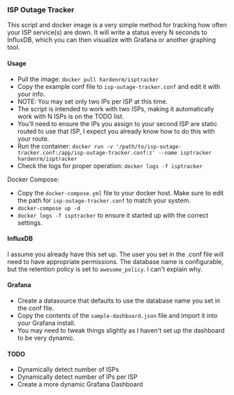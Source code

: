 ### ISP Outage Tracker 
This script and docker image is a very simple method for tracking how often your ISP service(s) are down.
It will write a status every N seconds to InfluxDB, which you can then visualize with Grafana or another graphing tool.

#### Usage

- Pull the image: `docker pull hardenrm/isptracker`
- Copy the example conf file to `isp-outage-tracker.conf` and edit it with your info.
- NOTE: You may set only two IPs per ISP at this time.  
- The script is intended to work with two ISPs, making it automatically work with N ISPs is on the TODO list.
- You'll need to ensure the IPs you assign to your second ISP are static routed to use that ISP, I expect you already know how to do this with your route.  
- Run the container: `docker run -v '/path/to/isp-outage-tracker.conf:/app/isp-outage-tracker.conf:z' --name isptracker hardenrm/isptracker`
- Check the logs for proper operation: `docker logs -f isptracker`

Docker Compose:
- Copy the `docker-compose.yml` file to your docker host. Make sure to edit the path for `isp-outage-tracker.conf` to match your system.
- `docker-compose up -d`
- `docker logs -f isptracker` to ensure it started up with the correct settings.

#### InfluxDB
I assume you already have this set up. The user you set in the .conf file will need to have appropriate permissions.
The database name is configurable, but the retention policy is set to `awesome_policy`. I can't explain why.

#### Grafana
- Create a datasource that defaults to use the database name you set in the conf file.
- Copy the contents of the `sample-dashboard.json` file and import it into your Grafana install.
- You may need to tweak things slightly as I haven't set up the dashboard to be very dynamic.


#### TODO
- Dynamically detect number of ISPs
- Dynamically detect number of IPs per ISP
- Create a more dynamic Grafana Dashboard